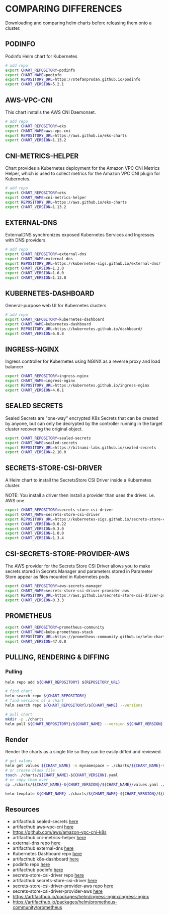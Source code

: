 # COMPARING DIFFERENCES

Downloading and comparing helm charts before releasing them onto a cluster.  

## PODINFO

Podinfo Helm chart for Kubernetes  

```sh
# add repo
export CHART_REPOSITORY=podinfo
export CHART_NAME=podinfo
export REPOSITORY_URL=https://stefanprodan.github.io/podinfo
export CHART_VERSION=5.2.1
```

## AWS-VPC-CNI

This chart installs the AWS CNI Daemonset.

```sh
# add repo
export CHART_REPOSITORY=eks
export CHART_NAME=aws-vpc-cni
export REPOSITORY_URL=https://aws.github.io/eks-charts
export CHART_VERSION=1.13.2
```

## CNI-METRICS-HELPER

Chart provides a Kubernetes deployment for the Amazon VPC CNI Metrics Helper, which is used to collect metrics for the Amazon VPC CNI plugin for Kubernetes.

```sh
# add repo
export CHART_REPOSITORY=eks
export CHART_NAME=cni-metrics-helper 
export REPOSITORY_URL=https://aws.github.io/eks-charts
export CHART_VERSION=1.13.2
```

## EXTERNAL-DNS

ExternalDNS synchronizes exposed Kubernetes Services and Ingresses with DNS providers.  

```sh
# add repo
export CHART_REPOSITORY=external-dns
export CHART_NAME=external-dns
export REPOSITORY_URL=https://kubernetes-sigs.github.io/external-dns/
export CHART_VERSION=1.2.0
export CHART_VERSION=1.6.0
export CHART_VERSION=1.13.0  
```

## KUBERNETES-DASHBOARD

General-purpose web UI for Kubernetes clusters  

```sh
# add repo
export CHART_REPOSITORY=kubernetes-dashboard
export CHART_NAME=kubernetes-dashboard
export REPOSITORY_URL=https://kubernetes.github.io/dashboard/
export CHART_VERSION=6.0.8 
```

## INGRESS-NGINX

Ingress controller for Kubernetes using NGINX as a reverse proxy and load balancer

```sh
export CHART_REPOSITORY=ingress-nginx
export CHART_NAME=ingress-nginx
export REPOSITORY_URL=https://kubernetes.github.io/ingress-nginx
export CHART_VERSION=4.0.1
```

## SEALED SECRETS

Sealed Secrets are "one-way" encrypted K8s Secrets that can be created by anyone, but can only be decrypted by the controller running in the target cluster recovering the original object.  

```sh
export CHART_REPOSITORY=sealed-secrets
export CHART_NAME=sealed-secrets
export REPOSITORY_URL=https://bitnami-labs.github.io/sealed-secrets
export CHART_VERSION=2.10.0
```

## SECRETS-STORE-CSI-DRIVER

A Helm chart to install the SecretsStore CSI Driver inside a Kubernetes cluster.  

NOTE: You install a driver then install a provider than uses the driver.  i.e. AWS one

```sh
export CHART_REPOSITORY=secrets-store-csi-driver
export CHART_NAME=secrets-store-csi-driver
export REPOSITORY_URL=https://kubernetes-sigs.github.io/secrets-store-csi-driver/charts
export CHART_VERSION=0.0.22
export CHART_VERSION=0.3.0 
export CHART_VERSION=1.0.0 
export CHART_VERSION=1.3.4 
```

## CSI-SECRETS-STORE-PROVIDER-AWS

The AWS provider for the Secrets Store CSI Driver allows you to make secrets stored in Secrets Manager and parameters stored in Parameter Store appear as files mounted in Kubernetes pods.  

```sh
export CHART_REPOSITORY=aws-secrets-manager
export CHART_NAME=secrets-store-csi-driver-provider-aws
export REPOSITORY_URL=https://aws.github.io/secrets-store-csi-driver-provider-aws
export CHART_VERSION=0.3.3
```

## PROMETHEUS


```sh
export CHART_REPOSITORY=prometheus-community
export CHART_NAME=kube-prometheus-stack
export REPOSITORY_URL=https://prometheus-community.github.io/helm-charts
export CHART_VERSION=47.0.0
```

## PULLING, RENDERING & DIFFING

### Pulling

```sh
helm repo add ${CHART_REPOSITORY} ${REPOSITORY_URL}

# find chart
helm search repo ${CHART_REPOSITORY}
# find versions of a chart 
helm search repo ${CHART_REPOSITORY}/${CHART_NAME} --versions

# pull chart
mkdir -p ./charts
helm pull ${CHART_REPOSITORY}/${CHART_NAME} --version ${CHART_VERSION} --untar --untardir ./charts/${CHART_NAME}-${CHART_VERSION}
```

## Render

Render the charts as a single file so they can be easily diffed and reviewed.  

```sh
# get values 
helm get values ${CHART_NAME} -n mynamespace > ./charts/${CHART_NAME}-${CHART_VERSION}.yaml
# or create blank file
touch ./charts/${CHART_NAME}-${CHART_VERSION}.yaml
# or copy them over
cp ./charts/${CHART_NAME}-${CHART_VERSION}/${CHART_NAME}/values.yaml ./charts/${CHART_NAME}-${CHART_VERSION}/${CHART_NAME}-values.yaml

helm template ${CHART_NAME} ./charts/${CHART_NAME}-${CHART_VERSION}/${CHART_NAME} -f ./charts/${CHART_NAME}-${CHART_VERSION}/${CHART_NAME}-values.yaml --namespace kube-system > ./charts/${CHART_NAME}-${CHART_VERSION}-test.yaml
```

## Resources

* artifacthub sealed-secrets [here](https://artifacthub.io/packages/helm/bitnami-labs/sealed-secrets)  
* artifacthub aws-vpc-cni [here](https://artifacthub.io/packages/helm/aws/aws-vpc-cni)  
* https://github.com/aws/amazon-vpc-cni-k8s
* artifacthub cni-metrics-helper [here](https://artifacthub.io/packages/helm/aws/cni-metrics-helper)  
* external-dns repo [here](https://github.com/kubernetes-sigs/external-dns)  
* artifacthub external-dns [here](https://artifacthub.io/packages/helm/external-dns/external-dns)  
* Kubernetes Dashboard repo [here](https://github.com/kubernetes/dashboard)  
* artifacthub k8s-dashboard [here](https://artifacthub.io/packages/helm/k8s-dashboard/kubernetes-dashboard)  
* podinfo repo [here](https://github.com/stefanprodan/podinfo)  
* artifacthub podinfo [here](https://artifacthub.io/packages/helm/podinfo/podinfo)  
* secrets-store-csi-driver repo [here](https://github.com/kubernetes-sigs/secrets-store-csi-driver)
* artifacthub secrets-store-csi-driver [here](https://artifacthub.io/packages/helm/secret-store-csi-driver/secrets-store-csi-driver)  
* secrets-store-csi-driver-provider-aws repo [here](https://github.com/aws/secrets-store-csi-driver-provider-aws)
* secrets-store-csi-driver-provider-aws [here](https://aws.github.io/secrets-store-csi-driver-provider-aws/)  
* https://artifacthub.io/packages/helm/ingress-nginx/ingress-nginx
* https://artifacthub.io/packages/helm/prometheus-community/prometheus